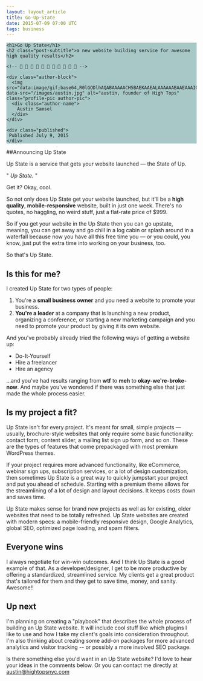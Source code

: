 ```yaml
---
layout: layout_article
title: Go-Up-State
date: 2015-07-09 07:00 UTC
tags: business
---
```


<div class='blog-header' style="background-image:url(/images/blog/trees.jpg);background-color: #A8C8C8;">

  <div class="blog-header-content">

    <h1>Go Up State</h1>
    <h2 class="post-subtitle">a new website building service for awesome high quality results</h2>

    <!-- 🌿 🌄 🌿 🌄 🌿 🌄 🌿 🌄 🌿 🌄 🌿 -->

    <div class="author-block">
      <img src="data:image/gif;base64,R0lGODlhAQABAAAAACH5BAEKAAEALAAAAAABAAEAAAICTAEAOw==" data-src="/images/austin.jpg" alt="austin, founder of High Tops" class="profile-pic author-pic">
      <div class="author-name">
        Austin Samsel
      </div>
    </div>

    <div class="published">
     Published July 9, 2015
    </div>

  </div>

</div>

##Announcing Up State

Up State is a service that gets your website launched — the State of Up.

" *Up State.* "

Get it? Okay, cool.

So not only does Up State get your website launched, but it'll be a **high quality**, **mobile-responsive** website, built in just one week. There's no quotes, no haggling, no weird stuff, just a flat-rate price of $999.

So if you get your website in the Up State then you can go upstate, meaning, you can get away and go chill in a log cabin or splash around in a waterfall because now you have all this free time you — or you could, you know, just put the extra time into working on your business, too.

So that's Up State.

## Is this for me?

I created Up State for two types of people:

1. You're a **small business owner** and you need a website to promote your business.
2. **You're a leader** at a company that is launching a new product, organizing a conference, or starting a new marketing campaign and you need to promote your product by giving it its own website.

And you've probably already tried the following ways of getting a website up:

* Do-It-Yourself
* Hire a freelancer
* Hire an agency

…and you've had results ranging from **wtf** to **meh** to **okay-we're-broke-now**. And maybe you've wondered if there was something else that just made the whole process easier.

## Is my project a fit?

Up State isn't for every project. It's meant for small, simple projects — usually, brochure-style websites that only require some basic functionality: contact form, content slider, a mailing list sign up form, and so on. These are the types of features that come prepackaged with most premium WordPress themes.

If your project requires more advanced functionality, like eCommerce, webinar sign ups, subscription services, or a lot of design customization, then sometimes Up State is a great way to quickly jumpstart your project and put you ahead of schedule. Starting with a premium theme allows for the streamlining of a lot of design and layout decisions. It keeps costs down and saves time.

Up State makes sense for brand new projects as well as for existing, older websites that need to be totally refreshed. Up State websites are created with modern specs: a mobile-friendly responsive design, Google Analytics, global SEO, optimized page loading, and spam filters.

## Everyone wins

I always negotiate for win-win outcomes. And I think Up State is a good example of that. As a developer/designer, I get to be more productive by offering a standardized, streamlined service. My clients get a great product that's tailored for them and they get to save time, money, and sanity. Awesome!!

## Up next

I'm planning on creating a "playbook" that describes the whole process of building an Up State website. It will include cool stuff like which plugins I like to use and how I take my client's goals into consideration throughout. I'm also thinking about creating some add-on packages for more advanced analytics and visitor tracking -- or possibly a more involved SEO package.

Is there something else you'd want in an Up State website? I'd love to hear your ideas in the comments below. Or  you can contact me directly at <a href="mailto:austin@hightopsnyc.com">austin@hightopsnyc.com</a>
